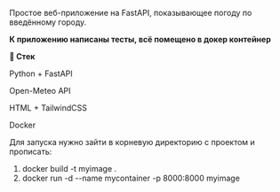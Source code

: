 Простое веб-приложение на FastAPI, показывающее погоду по введённому городу.

**К приложению написаны тесты, всё помещено в докер контейнер**

**🔧 Стек**

Python + FastAPI

Open-Meteo API

HTML + TailwindCSS

Docker

Для запуска нужно зайти в корневую директорию с проектом и прописать:
1) docker build -t myimage . 
2) docker run -d --name mycontainer -p 8000:8000 myimage
